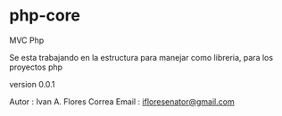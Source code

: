 php-core
========

MVC Php

Se esta trabajando en la estructura para manejar como libreria, para los proyectos php

version 0.0.1

Autor : Ivan A. Flores Correa
Email : ifloresenator@gmail.com

